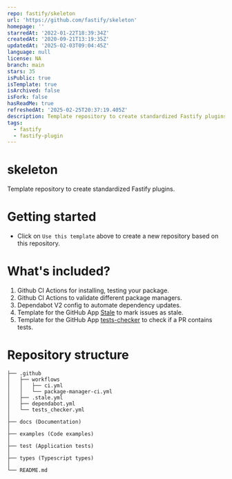 ```yaml
---
repo: fastify/skeleton
url: 'https://github.com/fastify/skeleton'
homepage: ''
starredAt: '2022-01-22T18:39:34Z'
createdAt: '2020-09-21T13:19:35Z'
updatedAt: '2025-02-03T09:04:45Z'
language: null
license: NA
branch: main
stars: 35
isPublic: true
isTemplate: true
isArchived: false
isFork: false
hasReadMe: true
refreshedAt: '2025-02-25T20:37:19.405Z'
description: Template repository to create standardized Fastify plugins.
tags:
  - fastify
  - fastify-plugin
---
```


# skeleton

Template repository to create standardized Fastify plugins.

# Getting started

- Click on `Use this template` above to create a new repository based on this repository.

# What's included?

1. Github CI Actions for installing, testing your package.
2. Github CI Actions to validate different package managers.
3. Dependabot V2 config to automate dependency updates.
4. Template for the GitHub App [Stale](https://github.com/apps/stale) to mark issues as stale.
5. Template for the GitHub App [tests-checker](https://github.com/apps/tests-checker) to check if a PR contains tests.

# Repository structure

```
├── .github
│   ├── workflows
│   │   ├── ci.yml
│   │   └── package-manager-ci.yml
│   ├── .stale.yml
│   ├── dependabot.yml
│   └── tests_checker.yml
│
├── docs (Documentation)
│
├── examples (Code examples)
│
├── test (Application tests)
│
├── types (Typescript types)
│
└── README.md
```
